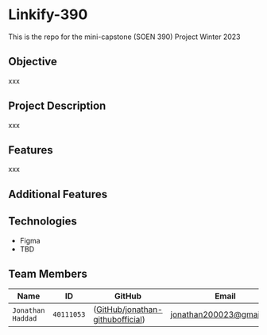 # Linkify-390
This is the repo for the mini-capstone (SOEN 390) Project Winter 2023

## Objective
xxx

## Project Description
xxx

## Features
xxx

## Additional Features


## Technologies

* Figma
* TBD

## Team Members
|   Name   | ID      | GitHub   | Email  
| ------------- | ------------- | --------    | -------- |
| `Jonathan Haddad`         | `40111053`         | ([GitHub/jonathan-githubofficial](https://github.com/jonathan-githubofficial))   | jonathan200023@gmail.com



